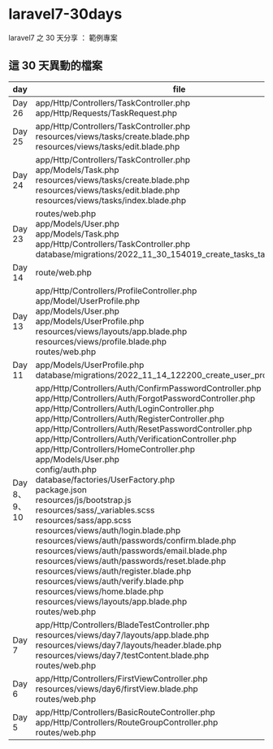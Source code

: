# laravel7-30days
laravel7 之 30 天分享 ： 範例專案


## 這 30 天異動的檔案

| day  | file              |
|-----------|------------------|
| Day 26 |  app/Http/Controllers/TaskController.php <br> app/Http/Requests/TaskRequest.php |
| Day 25 | app/Http/Controllers/TaskController.php <br> resources/views/tasks/create.blade.php <br> resources/views/tasks/edit.blade.php |
| Day 24 | app/Http/Controllers/TaskController.php <br> app/Models/Task.php <br> resources/views/tasks/create.blade.php <br> resources/views/tasks/edit.blade.php <br> resources/views/tasks/index.blade.php|
| Day 23 |routes/web.php <br> app/Models/User.php  <br> app/Models/Task.php  <br> app/Http/Controllers/TaskController.php  <br> database/migrations/2022_11_30_154019_create_tasks_table.php |
| Day 14 | route/web.php |
| Day 13 | app/Http/Controllers/ProfileController.php <br> app/Model/UserProfile.php <br> app/Models/User.php <br> app/Models/UserProfile.php <br> resources/views/layouts/app.blade.php <br> resources/views/profile.blade.php <br> routes/web.php |
| Day 11 | app/Models/UserProfile.php <br> database/migrations/2022_11_14_122200_create_user_profiles_table.php <br> |
| Day 8、9、10 | app/Http/Controllers/Auth/ConfirmPasswordController.php <br> app/Http/Controllers/Auth/ForgotPasswordController.php <br> app/Http/Controllers/Auth/LoginController.php <br> app/Http/Controllers/Auth/RegisterController.php <br> app/Http/Controllers/Auth/ResetPasswordController.php <br> app/Http/Controllers/Auth/VerificationController.php <br> app/Http/Controllers/HomeController.php <br> app/Models/User.php <br> config/auth.php <br> database/factories/UserFactory.php <br> package.json <br> resources/js/bootstrap.js <br> resources/sass/_variables.scss <br> resources/sass/app.scss <br> resources/views/auth/login.blade.php <br> resources/views/auth/passwords/confirm.blade.php <br> resources/views/auth/passwords/email.blade.php <br> resources/views/auth/passwords/reset.blade.php <br> resources/views/auth/register.blade.php <br> resources/views/auth/verify.blade.php <br> resources/views/home.blade.php <br> resources/views/layouts/app.blade.php <br> routes/web.php <br> |
| Day 7 | app/Http/Controllers/BladeTestController.php <br> resources/views/day7/layouts/app.blade.php <br> resources/views/day7/layouts/header.blade.php <br> resources/views/day7/testContent.blade.php <br> routes/web.php |
| Day 6 | app/Http/Controllers/FirstViewController.php <br> resources/views/day6/firstView.blade.php <br> routes/web.php |
| Day 5 | app/Http/Controllers/BasicRouteController.php <br> app/Http/Controllers/RouteGroupController.php <br>routes/web.php |



